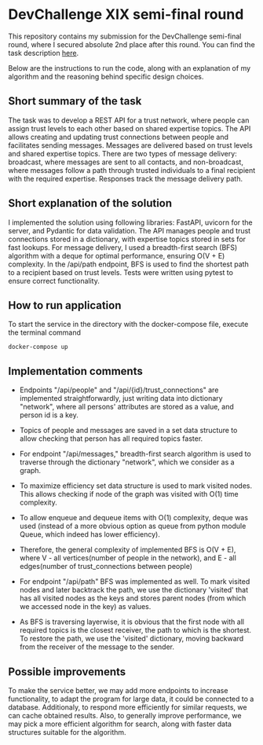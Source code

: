 # DevChallenge XIX semi-final round
This repository contains my submission for the DevChallenge semi-final round, where I secured absolute 2nd place after this round. You can find the task description [here](https://docs.google.com/document/d/1fJcMrI3MQEze8QWbnL3ltiIR9_W1ShdL7KoFXUFNjpE/edit).

Below are the instructions to run the code, along with an explanation of my algorithm and the reasoning behind specific design choices.

## Short summary of the task
The task was to develop a REST API for a trust network, where people can assign trust levels to each other based on shared expertise topics. The API allows creating and updating trust connections between people and facilitates sending messages. Messages are delivered based on trust levels and shared expertise topics. There are two types of message delivery: broadcast, where messages are sent to all contacts, and non-broadcast, where messages follow a path through trusted individuals to a final recipient with the required expertise. Responses track the message delivery path.

## Short explanation of the solution
I implemented the solution using following libraries: FastAPI, uvicorn for the server, and Pydantic for data validation. The API manages people and trust connections stored in a dictionary, with expertise topics stored in sets for fast lookups. For message delivery, I used a breadth-first search (BFS) algorithm with a deque for optimal performance, ensuring O(V + E) complexity. In the /api/path endpoint, BFS is used to find the shortest path to a recipient based on trust levels. Tests were written using pytest to ensure correct functionality.

## How to run application
To start the service in the directory with the docker-compose file, execute the terminal command 
  ```
  docker-compose up
  ```
## Implementation comments
- Endpoints "/api/people" and "/api/{id}/trust_connections" are implemented straightforwardly, just writing data
into dictionary "network", where all persons' attributes are stored as a value, and person id is a key.
- Topics of people and messages are saved in a set data structure to allow checking that person has all required
topics faster.

- For endpoint "/api/messages," breadth-first search algorithm is used to traverse through the dictionary "network", which we consider as a graph.
- To maximize efficiency set data structure is used to mark visited nodes. This allows checking if node of the graph
was visited with O(1) time complexity.
- To allow enqueue and dequeue items with O(1) complexity, deque was used (instead of a more obvious option
as queue from python module Queue, which indeed has lower efficiency).
- Therefore, the general complexity of implemented BFS is O(V + E), where V - all vertices(number of people in the network), and E - all edges(number of trust_connections between people)

- For endpoint "/api/path" BFS was implemented as well. To mark visited nodes and later backtrack the path, we use
the dictionary 'visited' that has all visited nodes as the keys and stores parent nodes (from which we accessed
node in the key) as values.
- As BFS is traversing layerwise, it is obvious that the first node with all required
topics is the closest receiver, the path to which is the shortest. To restore the path, we use the 'visited' dictionary, moving backward from the receiver of the message to the sender.

## Possible improvements
To make the service better, we may add more endpoints to increase functionality, to adapt the program for large data, it could be connected to a database. Additionaly, to respond more efficiently for similar requests, we can cache obtained results. Also, to generally improve performance, we may pick a more efficient algorithm for search, along with faster data structures suitable for the algorithm.
